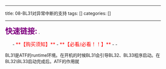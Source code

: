 
--- 
title:  08-BL31对异常中断的支持 
tags: []
categories: [] 

---
>  
 <font color="purple" size="5">**快速链接:**</font> .   
 <ul>
  -  <font color="red" size="3">**【购买须知】**</font>
  -  <font color="red" size="3">**【必看/必看！！】**</font>
  - 
  - 
 </ul> 


BL31是ATF的runtime环境。在开机的时候BL31会引导BL32、BL33程序启动。在BL32\BL33启动完成后。ATF的作用就
